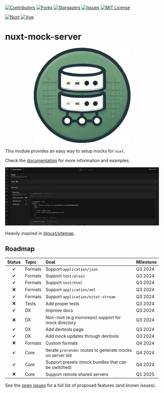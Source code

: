 [![Contributors][contributors-shield]][contributors-url]
[![Forks][forks-shield]][forks-url]
[![Stargazers][stars-shield]][stars-url]
[![Issues][issues-shield]][issues-url]
[![MIT License][license-shield]][license-url]


[![Nuxt][Nuxt]][Nuxt-url]
[![Vue][Vue.js]][Vue-url]


# nuxt-mock-server

<p align="center">
  <img src="./docs/public/icon.png" />
</p>

This module provides an easy way to setup mocks for `nuxt`.

Check the <a href="https://soaresmg.github.io/nuxt-mock-server/">documentation</a> for more information and examples.

<p align="center">
  <img src="./docs/public/devtools/general-2.png" />
</p>

Heavily inspired in [@nuxt/sitemap](https://github.com/nuxt-modules/sitemap).

## Roadmap

| Status | Topic | Goal | Milestone |
| :---: | :--- | :--- | :--- |
| ✔ | Formats | Support `application/json` | Q3 2024
| ✔ | Formats | Support `text/plain` | Q3 2024
| ✔ | Formats | Support `text/html` | Q3 2024
| ❌ | Formats | Support `application/xml` | Q3 2024
| ✔ | Formats | Support `application/octet-stream` | Q3 2024
| ❌ | Tests | Add proper tests | Q3 2024
| ✔ | DX | Improve docs | Q3 2024
| ❌ | DX | Non-root (e.g monorepo) support for mock directory | Q3 2024
| ✔ | DX | Add devtools page | Q3 2024
| ✔ | DX | Add mock updates through devtools | Q3 2024
| ❌ | Formats | Custom formats | Q4 2024
| ✔ | Core | Iterate `prerender` routes to generate mocks on server init | Q4 2024
| ✔ | Core | Support presets (mock bundles that can be switched) | Q4 2024
| ❌ | Core | Support remote shared servers | Q1 2025

See the [open issues](https://github.com/SoaresMG/nuxt-mock-server/issues) for a full list of proposed features (and known issues).

<!-- MARKDOWN LINKS & IMAGES -->
<!-- https://www.markdownguide.org/basic-syntax/#reference-style-links -->
[contributors-shield]: https://img.shields.io/github/contributors/SoaresMG/nuxt-mock-server.svg?style=for-the-badge
[contributors-url]: https://github.com/SoaresMG/nuxt-mock-server/graphs/contributors
[forks-shield]: https://img.shields.io/github/forks/SoaresMG/nuxt-mock-server.svg?style=for-the-badge
[forks-url]: https://github.com/SoaresMG/nuxt-mock-server/network/members
[stars-shield]: https://img.shields.io/github/stars/SoaresMG/nuxt-mock-server.svg?style=for-the-badge
[stars-url]: https://github.com/SoaresMG/nuxt-mock-server/stargazers
[issues-shield]: https://img.shields.io/github/issues/SoaresMG/nuxt-mock-server.svg?style=for-the-badge
[issues-url]: https://github.com/SoaresMG/nuxt-mock-server/issues
[license-shield]: https://img.shields.io/github/license/SoaresMG/nuxt-mock-server.svg?style=for-the-badge
[license-url]: https://github.com/SoaresMG/nuxt-mock-server/blob/master/LICENSE.txt
[Nuxt]: https://img.shields.io/badge/nuxt-000000?style=for-the-badge&logo=nuxt&logoColor=white
[Nuxt-url]: https://nuxt.com/
[Vue.js]: https://img.shields.io/badge/Vue.js-35495E?style=for-the-badge&logo=vuedotjs&logoColor=4FC08D
[Vue-url]: https://vuejs.org/